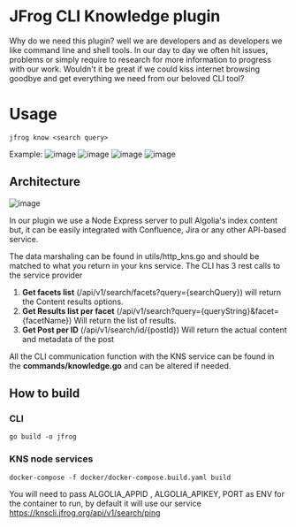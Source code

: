 # JFrog CLI Knowledge plugin

Why do we need this plugin? well we are developers and as developers we like command line and shell tools.
In our day to day we often hit issues, problems or simply require to research for more information to progress with our work.
Wouldn't it be great if we could kiss internet browsing goodbye and get everything we need from our beloved CLI tool? 


# Usage

```jfrog know <search query>```

Example:
![image](images/search.png)
![image](images/select_post.png)
![image](images/select_read_option.png)
![image](images/content.png)


## Architecture
![image](images/diagram.png)

In our plugin we use a Node Express server to pull Algolia's index content but, it can be easily integrated with Confluence, Jira or any other API-based service. 

The data marshaling can be found in utils/http_kns.go and should be matched to what you return in your kns service.
The CLI has 3 rest calls to the service provider

 1. **Get facets list** (/api/v1/search/facets?query={searchQuery}) will return the Content results options.
 2. **Get Results list per facet** (/api/v1/search?query={queryString}&facet={facetName}) Will return the list of results.
 3. **Get Post per ID** (/api/v1/search/id/{postId}) Will return the actual content and metadata of the post
	 
All the CLI communication function with the KNS service can be found in the **commands/knowledge.go** and can be altered if needed. 	 

## How to build
### CLI
    go build -o jfrog
### KNS node services

    docker-compose -f docker/docker-compose.build.yaml build

 You will need to pass ALGOLIA_APPID , ALGOLIA_APIKEY, PORT as ENV for the container to run, by default it will use our service https://knscli.jfrog.org/api/v1/search/ping

